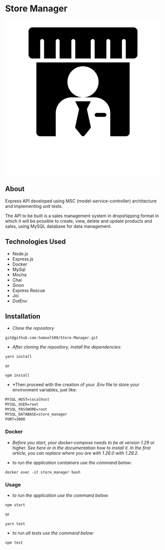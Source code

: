 # Store Manager

![1659909883196](image/README/1659909883196.png)

## About

Express API developed using MSC (model-service-controller) architecture and implementing unit tests.

The API to be built is a sales management system in dropshipping format in which it will be possible to create, view, delete and update products and sales, using MySQL database for data management.

## Technologies Used

* Node.js
* Express.js
* Docker
* MySql
* Mocha
* Chai
* Sinon
* Express Rescue
* Joi
* DotEnv

## Installation

* *Clone the repository*

```
git@github.com:SamuelS00/Store-Manager.git
```

* *After cloning the repository, install the dependencies:*

```
yarn install
```

 or

```
npm install
```

* *Then proceed with the creation of your .Env file to store your environment variables, just like:

```
MYSQL_HOST=localhost
MYSQL_USER=root
MYSQL_PASSWORD=root
MYSQL_DATABASE=store_manager
PORT=3000
```

### Docker

* *Before you start, your docker-compose needs to be at version 1.29 or higher. See here or in the documentation how to install it. In the first article, you can replace where you are with 1.26.0 with 1.29.2.*

* *to run the application containers use the command below:*

```
docker exec -it store_manager bash
```

### Usage

* *to run the application use the command below:*

```npm
npm start
```

or

```
yarn test
```

* *to run all tests use the command below:*

```
npm test
```
